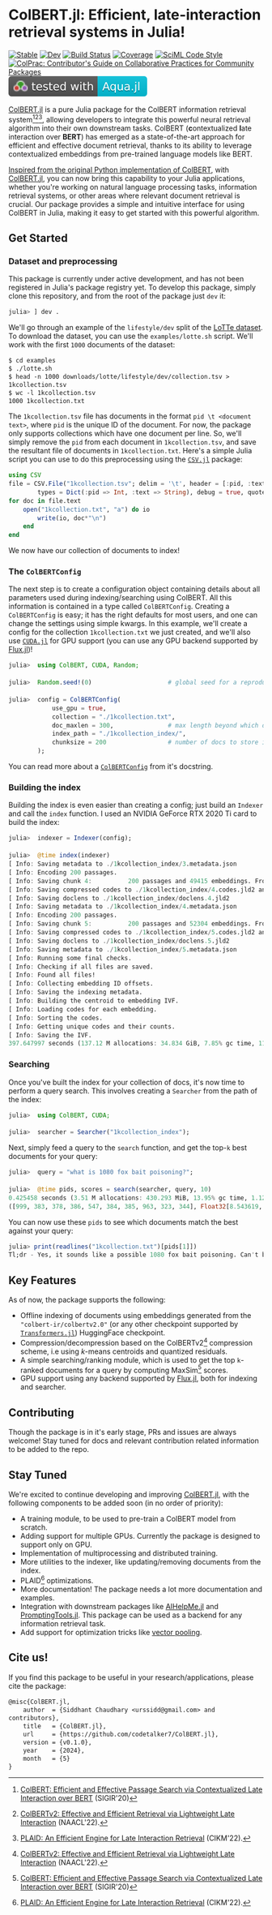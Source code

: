 # ColBERT.jl: Efficient, late-interaction retrieval systems in Julia!

[![Stable](https://img.shields.io/badge/docs-stable-blue.svg)](https://codetalker7.github.io/ColBERT.jl/stable/)
[![Dev](https://img.shields.io/badge/docs-dev-blue.svg)](https://codetalker7.github.io/ColBERT.jl/dev/)
[![Build Status](https://github.com/codetalker7/ColBERT.jl/actions/workflows/CI.yml/badge.svg?branch=main)](https://github.com/codetalker7/ColBERT.jl/actions/workflows/CI.yml?query=branch%3Amain)
[![Coverage](https://codecov.io/gh/codetalker7/ColBERT.jl/branch/main/graph/badge.svg)](https://codecov.io/gh/codetalker7/ColBERT.jl)
[![SciML Code Style](https://img.shields.io/static/v1?label=code%20style&message=SciML&color=9558b2&labelColor=389826)](https://github.com/SciML/SciMLStyle)
[![ColPrac: Contributor's Guide on Collaborative Practices for Community Packages](https://img.shields.io/badge/ColPrac-Contributor%27s%20Guide-blueviolet)](https://github.com/SciML/ColPrac)
[![Aqua QA](https://raw.githubusercontent.com/JuliaTesting/Aqua.jl/master/badge.svg)](https://github.com/JuliaTesting/Aqua.jl)

[ColBERT.jl](https://codetalker7/colbert.jl) is a pure Julia package for the ColBERT information retrieval system[^1][^2][^3], allowing developers
to integrate this powerful neural retrieval algorithm into their own downstream tasks. ColBERT (**c**ontextualized **l**ate interaction over **BERT**) has emerged as a state-of-the-art approach for efficient and effective document retrieval, thanks to its ability to leverage contextualized embeddings from pre-trained language models like BERT.

[Inspired from the original Python implementation of ColBERT](https://github.com/stanford-futuredata/ColBERT), with [ColBERT.jl](https://codetalker7/colbert.jl), you can now bring this capability to your Julia applications, whether you're working on natural language processing tasks, information retrieval systems, or other areas where relevant document retrieval is crucial. Our package provides a simple and intuitive interface for using ColBERT in Julia, making it easy to get started with this powerful algorithm.

## Get Started

### Dataset and preprocessing

This package is currently under active development, and has not been registered in Julia's package registry yet. To develop this package, simply clone this repository, and from the root of the package just `dev` it:

```julia
julia> ] dev .
```

We'll go through an example of the `lifestyle/dev` split of the [LoTTe dataset](https://github.com/stanford-futuredata/colbert/blob/main/lotte.md). To download the dataset, you can use the `examples/lotte.sh` script. We'll work with the first `1000` documents of the dataset:

```
$ cd examples
$ ./lotte.sh
$ head -n 1000 downloads/lotte/lifestyle/dev/collection.tsv > 1kcollection.tsv
$ wc -l 1kcollection.tsv
1000 1kcollection.txt
```

The `1kcollection.tsv` file has documents in the format `pid \t <document text>`, where `pid` is the unique ID of the document. For now, the package only supports collections which have one document per line. So, we'll simply remove the `pid` from each document in `1kcollection.tsv`, and save the resultant file of documents in `1kcollection.txt`. Here's a simple Julia script you can use to do this preprocessing using the [`CSV.jl`](https://github.com/JuliaData/CSV.jl) package:

```julia
using CSV
file = CSV.File("1kcollection.tsv"; delim = '\t', header = [:pid, :text],
        types = Dict(:pid => Int, :text => String), debug = true, quoted = false)
for doc in file.text
    open("1kcollection.txt", "a") do io
        write(io, doc*"\n")
    end
end
```

We now have our collection of documents to index!

### The `ColBERTConfig`

The next step is to create a configuration object containing details about all parameters used during indexing/searching using ColBERT. All this information is contained in a type called `ColBERTConfig`. Creating a `ColBERTConfig` is easy; it has the right defaults for most users, and one can change the settings using simple kwargs. In this example, we'll create a config for the collection `1kcollection.txt` we just created, and we'll also use [`CUDA.jl`](https://github.com/JuliaGPU/CUDA.jl) for GPU support (you can use any GPU backend supported by [Flux.jl](https://github.com/FluxML/Flux.jl))!

```julia
julia>  using ColBERT, CUDA, Random;

julia>  Random.seed!(0)                     # global seed for a reproducible index

julia>  config = ColBERTConfig(
            use_gpu = true,
            collection = "./1kcollection.txt",
            doc_maxlen = 300,               # max length beyond which docs are truncated
            index_path = "./1kcollection_index/",
            chunksize = 200                 # number of docs to store in a chunk
        );
```

You can read more about a [`ColBERTConfig`](https://github.com/codetalker7/ColBERT.jl/blob/302b68caf0c770b5e23c83b1f204808185ffaac5/src/infra/config.jl#L1) from it's docstring.

### Building the index

Building the index is even easier than creating a config; just build an `Indexer` and call the `index` function. I used an NVIDIA GeForce RTX 2020 Ti card to build the index:

```julia
julia>  indexer = Indexer(config);

julia>  @time index(indexer)
[ Info: Saving metadata to ./1kcollection_index/3.metadata.json
[ Info: Encoding 200 passages.
[ Info: Saving chunk 4:          200 passages and 49415 embeddings. From passage #601 onward.
[ Info: Saving compressed codes to ./1kcollection_index/4.codes.jld2 and residuals to ./1kcollection_index/4.residuals.jld2
[ Info: Saving doclens to ./1kcollection_index/doclens.4.jld2
[ Info: Saving metadata to ./1kcollection_index/4.metadata.json
[ Info: Encoding 200 passages.
[ Info: Saving chunk 5:          200 passages and 52304 embeddings. From passage #801 onward.
[ Info: Saving compressed codes to ./1kcollection_index/5.codes.jld2 and residuals to ./1kcollection_index/5.residuals.jld2
[ Info: Saving doclens to ./1kcollection_index/doclens.5.jld2
[ Info: Saving metadata to ./1kcollection_index/5.metadata.json
[ Info: Running some final checks.
[ Info: Checking if all files are saved.
[ Info: Found all files!
[ Info: Collecting embedding ID offsets.
[ Info: Saving the indexing metadata.
[ Info: Building the centroid to embedding IVF.
[ Info: Loading codes for each embedding.
[ Info: Sorting the codes.
[ Info: Getting unique codes and their counts.
[ Info: Saving the IVF.
397.647997 seconds (137.12 M allocations: 34.834 GiB, 7.85% gc time, 11.96% compilation time: <1% of which was recompilation)
```

### Searching

Once you've built the index for your collection of docs, it's now time to perform a query search. This involves creating a `Searcher` from the path of the index:

```julia
julia>  using ColBERT, CUDA;

julia>  searcher = Searcher("1kcollection_index");
```

Next, simply feed a query to the `search` function, and get the top-`k` best documents for your query:

```julia
julia>  query = "what is 1080 fox bait poisoning?";

julia>  @time pids, scores = search(searcher, query, 10)
0.425458 seconds (3.51 M allocations: 430.293 MiB, 13.95% gc time, 1.12% compilation time)
([999, 383, 378, 386, 547, 384, 385, 963, 323, 344], Float32[8.543619, 7.804471, 7.039251, 6.7534733, 6.523997, 6.1977453, 6.131935, 6.086709, 6.0386653, 5.7597084])
```

You can now use these `pids` to see which documents match the best against your query:

```julia
julia> print(readlines("1kcollection.txt")[pids[1]])
Tl;dr - Yes, it sounds like a possible 1080 fox bait poisoning. Can't be sure though. The traditional fox bait is called 1080. That poisonous bait is still used in a few countries to kill foxes, rabbits, possums and other mammal pests. The toxin in 1080 is Sodium fluoroacetate. Wikipedia is a bit vague on symptoms in animals, but for humans they say: In humans, the symptoms of poisoning normally appear between 30 minutes and three hours after exposure. Initial symptoms typically include nausea, vomiting and abdominal pain; sweating, confusion and agitation follow. In significant poisoning, cardiac abnormalities including tachycardia or bradycardia, hypotension and ECG changes develop. Neurological effects include muscle twitching and seizures... One might safely assume a dog, especially a small Whippet, would show symptoms of poisoning faster than the 30 mins stated for humans. The listed (human) symptoms look like a good fit to what your neighbour reported about your dog. Strychnine is another commonly used poison against mammal pests. It affects the animal's muscles so that contracted muscles can no longer relax. That means the muscles responsible of breathing cease to operate and the animal suffocates to death in less than two hours. This sounds like unlikely case with your dog. One possibility is unintentional pet poisoning by snail/slug baits. These baits are meant to control a population of snails and slugs in a garden. Because the pelletized bait looks a lot like dry food made for dogs it is easily one of the most common causes of unintentional poisoning of dogs. The toxin in these baits is Metaldehyde and a dog may die inside four hours of ingesting these baits, which sounds like too slow to explain what happened to your dog, even though the symptoms of this toxin are somewhat similar to your case. Then again, the malicious use of poisons against neighbourhood dogs can vary a lot. In fact they don't end with just pesticides but also other harmful matter, like medicine made for humans and even razorblades stuck inside a meatball, have been found in baits. It is quite impossible to say what might have caused the death of your dog, at least without autopsy and toxicology tests. The 1080 is just one of the possible explanations. It is best to always use a leash when walking dogs in populated areas and only let dogs free (when allowed by local legislation) in unpopulated parks and forests and suchlike places.
```

## Key Features

As of now, the package supports the following:

  - Offline indexing of documents using embeddings generated from the `"colbert-ir/colbertv2.0"` (or any other checkpoint supported by [`Transformers.jl`](https://github.com/chengchingwen/Transformers.jl)) HuggingFace checkpoint.
  - Compression/decompression based on the ColBERTv2[^2] compression scheme, i.e using $k$-means centroids and quantized residuals.
  - A simple searching/ranking module, which is used to get the top `k`-ranked documents for a query by computing MaxSim[^1] scores.
  - GPU support using any backend supported by [Flux.jl](https://github.com/FluxML/Flux.jl), both for indexing and searcher.

## Contributing

Though the package is in it's early stage, PRs and issues are always welcome! Stay tuned for docs and relevant contribution related information to be added to the repo.

## Stay Tuned

We're excited to continue developing and improving [ColBERT.jl](https://github.com/codetalker7/ColBERT.jl), with the following components to be added soon (in no order of priority):

  - A training module, to be used to pre-train a ColBERT model from scratch.
  - Adding support for multiple GPUs. Currently the package is designed to support only on GPU.
  - Implementation of multiprocessing and distributed training.
  - More utilities to the indexer, like updating/removing documents from the index.
  - PLAID[^3] optimizations.
  - More documentation! The package needs a lot more documentation and examples.
  - Integration with downstream packages like [AIHelpMe.jl](https://github.com/svilupp/AIHelpMe.jl) and [PromptingTools.jl](https://github.com/svilupp/PromptingTools.jl). This package can be used as a backend for any information retrieval task.
  - Add support for optimization tricks like [vector pooling](https://www.answer.ai/posts/colbert-pooling.html).

## Cite us!

If you find this package to be useful in your research/applications, please cite the package:

    @misc{ColBERT.jl,
        author  = {Siddhant Chaudhary <urssidd@gmail.com> and contributors},
        title   = {ColBERT.jl},
        url     = {https://github.com/codetalker7/ColBERT.jl},
        version = {v0.1.0},
        year    = {2024},
        month   = {5}
    }

[^1]: [ColBERT: Efficient and Effective Passage Search via Contextualized Late Interaction over BERT](https://arxiv.org/abs/2004.12832) (SIGIR'20)
[^2]: [ColBERTv2: Effective and Efficient Retrieval via Lightweight Late Interaction](https://arxiv.org/abs/2112.01488) (NAACL'22).
[^3]: [PLAID: An Efficient Engine for Late Interaction Retrieval](https://arxiv.org/abs/2205.09707) (CIKM'22).
